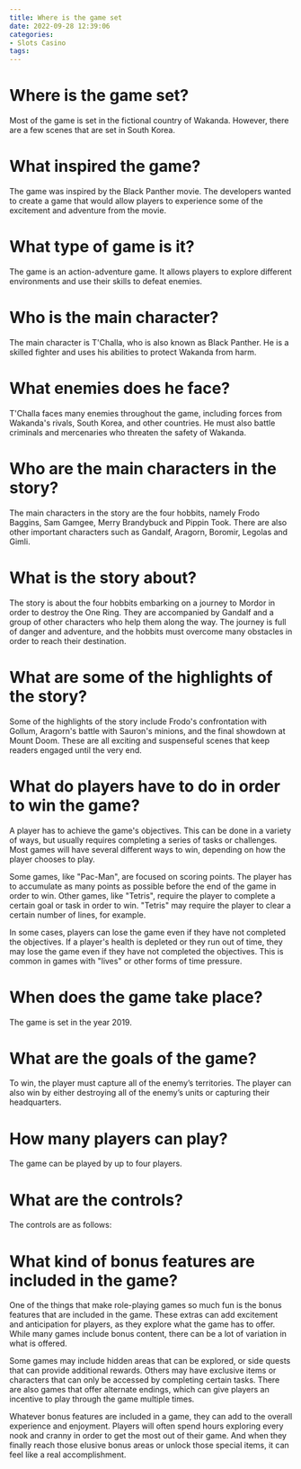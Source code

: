 ```yaml
---
title: Where is the game set
date: 2022-09-28 12:39:06
categories:
- Slots Casino
tags:
---
```



# Where is the game set?

Most of the game is set in the fictional country of Wakanda. However, there are a few scenes that are set in South Korea.



# What inspired the game?

The game was inspired by the Black Panther movie. The developers wanted to create a game that would allow players to experience some of the excitement and adventure from the movie.



# What type of game is it?

The game is an action-adventure game. It allows players to explore different environments and use their skills to defeat enemies.



# Who is the main character?

The main character is T'Challa, who is also known as Black Panther. He is a skilled fighter and uses his abilities to protect Wakanda from harm.



# What enemies does he face?

T'Challa faces many enemies throughout the game, including forces from Wakanda's rivals, South Korea, and other countries. He must also battle criminals and mercenaries who threaten the safety of Wakanda.

# Who are the main characters in the story?

The main characters in the story are the four hobbits, namely Frodo Baggins, Sam Gamgee, Merry Brandybuck and Pippin Took. There are also other important characters such as Gandalf, Aragorn, Boromir, Legolas and Gimli.

# What is the story about?

The story is about the four hobbits embarking on a journey to Mordor in order to destroy the One Ring. They are accompanied by Gandalf and a group of other characters who help them along the way. The journey is full of danger and adventure, and the hobbits must overcome many obstacles in order to reach their destination.

# What are some of the highlights of the story?

Some of the highlights of the story include Frodo's confrontation with Gollum, Aragorn's battle with Sauron's minions, and the final showdown at Mount Doom. These are all exciting and suspenseful scenes that keep readers engaged until the very end.

# What do players have to do in order to win the game?

A player has to achieve the game's objectives. This can be done in a variety of ways, but usually requires completing a series of tasks or challenges. Most games will have several different ways to win, depending on how the player chooses to play.

Some games, like "Pac-Man", are focused on scoring points. The player has to accumulate as many points as possible before the end of the game in order to win. Other games, like "Tetris", require the player to complete a certain goal or task in order to win. "Tetris" may require the player to clear a certain number of lines, for example.

In some cases, players can lose the game even if they have not completed the objectives. If a player's health is depleted or they run out of time, they may lose the game even if they have not completed the objectives. This is common in games with "lives" or other forms of time pressure.

# When does the game take place?

The game is set in the year 2019.

# What are the goals of the game?

To win, the player must capture all of the enemy’s territories. The player can also win by either destroying all of the enemy’s units or capturing their headquarters.

# How many players can play?

The game can be played by up to four players.

# What are the controls?

The controls are as follows:



















# What kind of bonus features are included in the game?

One of the things that make role-playing games so much fun is the bonus features that are included in the game. These extras can add excitement and anticipation for players, as they explore what the game has to offer. While many games include bonus content, there can be a lot of variation in what is offered.

Some games may include hidden areas that can be explored, or side quests that can provide additional rewards. Others may have exclusive items or characters that can only be accessed by completing certain tasks. There are also games that offer alternate endings, which can give players an incentive to play through the game multiple times.

Whatever bonus features are included in a game, they can add to the overall experience and enjoyment. Players will often spend hours exploring every nook and cranny in order to get the most out of their game. And when they finally reach those elusive bonus areas or unlock those special items, it can feel like a real accomplishment.